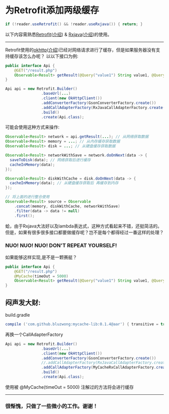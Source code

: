 # 为Retrofit添加两级缓存

```java
if (!reader.useRetrofit() && !reader.useRxjava()) { return; }
```
以下内容需熟悉[Retrofit](https://github.com/square/retrofit)([介绍](http://www.jcodecraeer.com/a/anzhuokaifa/androidkaifa/2015/1109/3662.html)) & [Rxjava](https://github.com/ReactiveX/RxJava)([介绍](http://gank.io/post/560e15be2dca930e00da1083))的使用。

---

Retrofit使用的[okhttp](https://github.com/square/okhttp)([介绍](http://blog.csdn.net/lmj623565791/article/details/47911083))已经对网络请求进行了缓存，但是如果服务器没有支持缓存该怎么办呢？
以以下接口为例:
```java
public interface Api {
    @GET("/result.php")
    Observable<Result> getResult(@Query("value1") String value1, @Query("value2") String value2);
}

Api api = new Retrofit.Builder()
                .baseUrl(...)
                .client(new OkHttpClient())
                .addConverterFactory(GsonConverterFactory.create())
                .addCallAdapterFactory(RxJavaCallAdapterFactory.create())
                .build()
                .create(Api.class);

```

可能会使用这种方式来操作:
```java
Observable<Result> network = api.getResult(...); // 从网络获取数据
Observable<Result> memory = ...; // 从内存缓存获取数据
Observable<Result> disk = ...; // 从硬盘缓存获取数据

Observable<Result> networkWithSave = network.doOnNext(data -> {
  saveToDisk(data); // 网络获取后进行缓存
  cacheInMemory(data);
});

Observable<Result> diskWithCache = disk.doOnNext(data -> {
  cacheInMemory(data); // 从硬盘缓存获取后 再缓存到内存
});

// 将上面的进行整合使用
Observable<Result> source = Observable
    .concat(memory, diskWithCache, networkWithSave)
    .filter(data -> data != null)
    .first();

```

蛤，由于Rxjava大法好以及lambda表达式，这种方式看起来不错，还挺简洁的。但是，如果有很多很多接口都要做缓存呢？岂不是每个都得经过一番这样的处理？
### NUO! NUO! NUO! DON'T REPEAT YOURSELF!
如果能够这样实现,是不是一颗赛艇？
```java
public interface Api {
    @GET("/result.php")
    @MyCache(timeOut = 5000)
    Observable<Result> getResult(@Query("value1") String value1, @Query("value2") String value2);
}
```
## 闷声发大财:
build.gradle
```groovy
compile ('com.github.bluzwong:mycache-lib:0.1.4@aar') { transitive = true }
```
再换一个CallAdapterFactory
```java
Api api = new Retrofit.Builder()
                .baseUrl(...)
                .client(new OkHttpClient())
                .addConverterFactory(GsonConverterFactory.create())
                //.addCallAdapterFactory(RxJavaCallAdapterFactory.create()) // 使用以下代替
                .addCallAdapterFactory(MyCacheRxCallAdapterFactory.create(MyCacheCore.create(context)))
                .build()
                .create(Api.class);
```
使用被 @MyCache(timeOut = 5000) 注解过的方法将会进行缓存

---
### 很惭愧，只做了一些微小的工作。谢谢！
